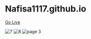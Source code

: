 # Nafisa1117.github.io

<a href="https://nafisa-parveen.netlify.app/#Github%20Graph"> Go Live </a>

![7](https://user-images.githubusercontent.com/103953608/189671786-508d580d-2a0e-4cec-8334-2edea8038e8e.png)
![8](https://user-images.githubusercontent.com/103953608/189671798-69ed8d93-1bf6-4e0c-a645-adfe73668a23.png)
![page 3](https://user-images.githubusercontent.com/103953608/189673304-fe24b4bf-0d94-4b79-a971-7b4a4521cc0a.gif)
